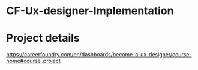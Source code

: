 # CF-Ux-designer-Implementation

# Project details  
https://careerfoundry.com/en/dashboards/become-a-ux-designer/course-home#course_project
